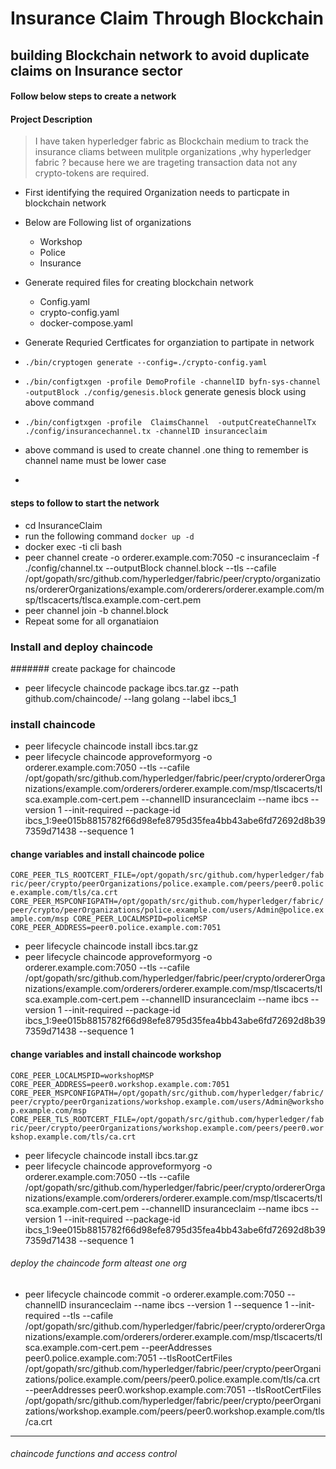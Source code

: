 # Insurance Claim Through Blockchain 

## building Blockchain network to avoid duplicate claims on Insurance sector 

#### Follow below steps to create a network 

#### Project Description 
 > I have taken hyperledger fabric as Blockchain medium to track the insurance cliams between mulitple organizations ,why hyperledger fabric ? because here we are trageting transaction data not any crypto-tokens are required.

- First identifying the required Organization needs to particpate in blockchain network 
- Below are Following list of organizations
    - Workshop
    - Police 
    - Insurance
- Generate required files for creating blockchain network 
    - Config.yaml
    - crypto-config.yaml
    - docker-compose.yaml

- Generate Requried Certficates for organziation to partipate in network
 - `./bin/cryptogen generate --config=./crypto-config.yaml` 
 - `./bin/configtxgen -profile DemoProfile -channelID byfn-sys-channel -outputBlock ./config/genesis.block`  generate genesis block using above command 
 - `./bin/configtxgen -profile  ClaimsChannel  -outputCreateChannelTx ./config/insurancechannel.tx -channelID insuranceclaim`
 - above command is used to create channel .one thing to remember is channel name must be lower case
 - 
#### steps to follow to start the network

- cd InsuranceClaim 
- run the following command `docker up -d`
- docker exec -ti cli bash 
- peer channel create -o orderer.example.com:7050  -c insuranceclaim -f ./config/channel.tx --outputBlock channel.block --tls --cafile /opt/gopath/src/github.com/hyperledger/fabric/peer/crypto/organizations/ordererOrganizations/example.com/orderers/orderer.example.com/msp/tlscacerts/tlsca.example.com-cert.pem
- peer channel join -b channel.block
- Repeat some for all organatiaion 

### Install and deploy chaincode

####### create package for chaincode 
- peer lifecycle chaincode package ibcs.tar.gz --path github.com/chaincode/ --lang golang --label ibcs_1
### install chaincode
- peer lifecycle chaincode install ibcs.tar.gz
- peer lifecycle chaincode approveformyorg -o orderer.example.com:7050 --tls --cafile /opt/gopath/src/github.com/hyperledger/fabric/peer/crypto/ordererOrganizations/example.com/orderers/orderer.example.com/msp/tlscacerts/tlsca.example.com-cert.pem --channelID insuranceclaim --name ibcs --version 1 --init-required --package-id  ibcs_1:9ee015b8815782f66d98efe8795d35fea4bb43abe6fd72692d8b397359d71438 --sequence 1
#### change variables and install chaincode  police

`CORE_PEER_TLS_ROOTCERT_FILE=/opt/gopath/src/github.com/hyperledger/fabric/peer/crypto/peerOrganizations/police.example.com/peers/peer0.police.example.com/tls/ca.crt
CORE_PEER_MSPCONFIGPATH=/opt/gopath/src/github.com/hyperledger/fabric/peer/crypto/peerOrganizations/police.example.com/users/Admin@police.example.com/msp
CORE_PEER_LOCALMSPID=policeMSP
CORE_PEER_ADDRESS=peer0.police.example.com:7051`

- peer lifecycle chaincode install ibcs.tar.gz
- peer lifecycle chaincode approveformyorg -o orderer.example.com:7050 --tls --cafile /opt/gopath/src/github.com/hyperledger/fabric/peer/crypto/ordererOrganizations/example.com/orderers/orderer.example.com/msp/tlscacerts/tlsca.example.com-cert.pem --channelID insuranceclaim --name ibcs --version 1 --init-required --package-id  ibcs_1:9ee015b8815782f66d98efe8795d35fea4bb43abe6fd72692d8b397359d71438 --sequence 1

#### change variables and install chaincode  workshop
`CORE_PEER_LOCALMSPID=workshopMSP
CORE_PEER_ADDRESS=peer0.workshop.example.com:7051
CORE_PEER_MSPCONFIGPATH=/opt/gopath/src/github.com/hyperledger/fabric/peer/crypto/peerOrganizations/workshop.example.com/users/Admin@workshop.example.com/msp
CORE_PEER_TLS_ROOTCERT_FILE=/opt/gopath/src/github.com/hyperledger/fabric/peer/crypto/peerOrganizations/workshop.example.com/peers/peer0.workshop.example.com/tls/ca.crt`

- peer lifecycle chaincode install ibcs.tar.gz
- peer lifecycle chaincode approveformyorg -o orderer.example.com:7050 --tls --cafile /opt/gopath/src/github.com/hyperledger/fabric/peer/crypto/ordererOrganizations/example.com/orderers/orderer.example.com/msp/tlscacerts/tlsca.example.com-cert.pem --channelID insuranceclaim --name ibcs --version 1 --init-required --package-id  ibcs_1:9ee015b8815782f66d98efe8795d35fea4bb43abe6fd72692d8b397359d71438 --sequence 1


###### deploy the chaincode form alteast one org

- peer lifecycle chaincode commit -o orderer.example.com:7050 --channelID insuranceclaim --name ibcs --version 1 --sequence 1 --init-required --tls --cafile /opt/gopath/src/github.com/hyperledger/fabric/peer/crypto/ordererOrganizations/example.com/orderers/orderer.example.com/msp/tlscacerts/tlsca.example.com-cert.pem --peerAddresses peer0.police.example.com:7051 --tlsRootCertFiles /opt/gopath/src/github.com/hyperledger/fabric/peer/crypto/peerOrganizations/police.example.com/peers/peer0.police.example.com/tls/ca.crt --peerAddresses peer0.workshop.example.com:7051 --tlsRootCertFiles /opt/gopath/src/github.com/hyperledger/fabric/peer/crypto/peerOrganizations/workshop.example.com/peers/peer0.workshop.example.com/tls/ca.crt

-------------------
###### chaincode functions and access control




